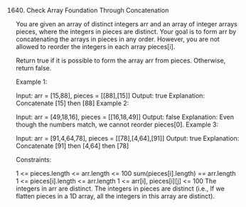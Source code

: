 1640. Check Array Foundation Through Concatenation

You are given an array of distinct integers arr and an array of integer arrays pieces, where the integers in pieces are distinct. Your goal is to form arr by concatenating the arrays in pieces in any order. However, you are not allowed to reorder the integers in each array pieces[i].

Return true if it is possible to form the array arr from pieces. Otherwise, return false.

 

Example 1:

Input: arr = [15,88], pieces = [[88],[15]]
Output: true
Explanation: Concatenate [15] then [88]
Example 2:

Input: arr = [49,18,16], pieces = [[16,18,49]]
Output: false
Explanation: Even though the numbers match, we cannot reorder pieces[0].
Example 3:

Input: arr = [91,4,64,78], pieces = [[78],[4,64],[91]]
Output: true
Explanation: Concatenate [91] then [4,64] then [78]
 

Constraints:

1 <= pieces.length <= arr.length <= 100
sum(pieces[i].length) == arr.length
1 <= pieces[i].length <= arr.length
1 <= arr[i], pieces[i][j] <= 100
The integers in arr are distinct.
The integers in pieces are distinct (i.e., If we flatten pieces in a 1D array, all the integers in this array are distinct).